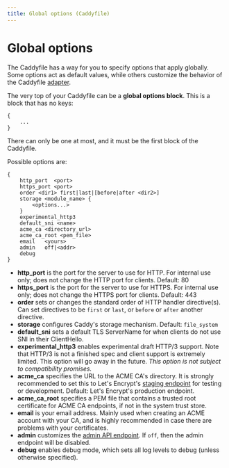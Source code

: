 ```yaml
---
title: Global options (Caddyfile)
---
```


# Global options

The Caddyfile has a way for you to specify options that apply globally. Some options act as default values, while others customize the behavior of the Caddyfile [adapter](/docs/config-adapters).

The very top of your Caddyfile can be a **global options block**. This is a block that has no keys:

```
{
	...
}
```

There can only be one at most, and it must be the first block of the Caddyfile.

Possible options are:

```
{
	http_port  <port>
	https_port <port>
	order <dir1> first|last|[before|after <dir2>]
	storage <module_name> {
		<options...>
	}
	experimental_http3
	default_sni <name>
	acme_ca <directory_url>
	acme_ca_root <pem_file>
	email   <yours>
	admin   off|<addr>
	debug
}
```

- **http_port** is the port for the server to use for HTTP. For internal use only; does not change the HTTP port for clients. Default: 80
- **https_port** is the port for the server to use for HTTPS. For internal use only; does not change the HTTPS port for clients. Default: 443
- **order** sets or changes the standard order of HTTP handler directive(s). Can set directives to be `first` or `last`, or `before` or `after` another directive.
- **storage** configures Caddy's storage mechanism. Default: `file_system`
- **default_sni** sets a default TLS ServerName for when clients do not use SNI in their ClientHello.
- **experimental_http3** enables experimental draft HTTP/3 support. Note that HTTP/3 is not a finished spec and client support is extremely limited. This option will go away in the future. _This option is not subject to compatibility promises._
- **acme_ca** specifies the URL to the ACME CA's directory. It is strongly recommended to set this to Let's Encrypt's [staging endpoint](https://letsencrypt.org/docs/staging-environment/) for testing or development. Default: Let's Encrypt's production endpoint.
- **acme_ca_root** specifies a PEM file that contains a trusted root certificate for ACME CA endpoints, if not in the system trust store.
- **email** is your email address. Mainly used when creating an ACME account with your CA, and is highly recommended in case there are problems with your certificates.
- **admin** customizes the [admin API endpoint](/docs/api). If `off`, then the admin endpoint will be disabled.
- **debug** enables debug mode, which sets all log levels to debug (unless otherwise specified).

